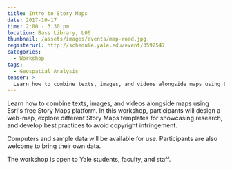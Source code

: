 ```yaml
---
title: Intro to Story Maps
date: 2017-10-17
time: 2:00 - 3:30 pm
location: Bass Library, L06
thumbnail: /assets/images/events/map-road.jpg
registerurl: http://schedule.yale.edu/event/3592547
categories:
  - Workshop
tags:
  - Geospatial Analysis
teaser: >
  Learn how to combine texts, images, and videos alongside maps using Esri's free Story Maps platform. In this workshop, participants will design a web-map, explore different Story Maps templates for showcasing research, and develop best practices to avoid copyright infringement. 
---
```


Learn how to combine texts, images, and videos alongside maps using Esri's free Story Maps platform. In this workshop, participants will design a web-map, explore different Story Maps templates for showcasing research, and develop best practices to avoid copyright infringement. 

Computers and sample data will be available for use. Participants are also welcome to bring their own data.

The workshop is open to Yale students, faculty, and staff.